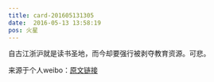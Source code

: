 ```yaml
---
title: card-201605131305
date:  2016-05-13 13:58:19
pos: 火星
---
```

自古江浙沪就是读书圣地，而今却要强行被剥夺教育资源。可悲。 

来源于个人weibo：[原文链接](https://m.weibo.cn/status/DvkyC109e?mblogid=DvkyC109e)